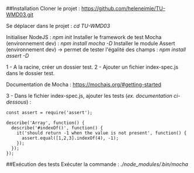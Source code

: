 ##Installation
Cloner le projet : https://github.com/heleneimie/TU-WMD03.git

Se déplacer dans le projet : _cd TU-WMD03_

Initialiser NodeJS : _npm init_
Installer le framework de test Mocha (environnement dev) : _npm install mocha -D_
Installer le module Assert (environnement dev) -> permet de tester l'égalité des champs : _npm install assert -D_

1 - A la racine, créer un dossier test.
2 - Ajouter un fichier index-spec.js dans le dossier test.

Documentation de Mocha : https://mochajs.org/#getting-started

3 - Dans le fichier index-spec.js, ajouter les tests (_ex. documentation ci-dessous_) :

```
const assert = require('assert');

describe('Array', function() {
  describe('#indexOf()', function() {
    it('should return -1 when the value is not present', function() {
      assert.equal([1,2,3].indexOf(4), -1);
    });
  });
}); 
```

##Exécution des tests
Exécuter la commande : _./node_modules/.bin/mocha_